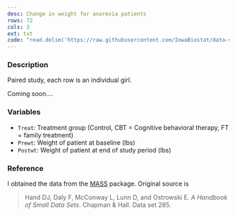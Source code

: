 ```yaml
---
desc: Change in weight for anorexia patients
rows: 72
cols: 3
ext: txt
code: "read.delim('https://raw.githubusercontent.com/IowaBiostat/data-sets/main/anorexia/anorexia.txt')"
---
```


### Description

Paired study, each row is an individual girl.

Coming soon....

### Variables

* `Treat`: Treatment group (Control, CBT = Cognitive behavioral therapy, FT = family treatment)
* `Prewt`: Weight of patient at baseline (lbs)
* `Postwt`: Weight of patient at end of study period (lbs)

### Reference

I obtained the data from the [MASS](https://cran.r-project.org/package=MASS) package. Original source is

> Hand DJ, Daly F, McConway L, Lunn D, and Ostrowski E. *A Handbook of Small Data Sets*. Chapman & Hall. Data set 285.
